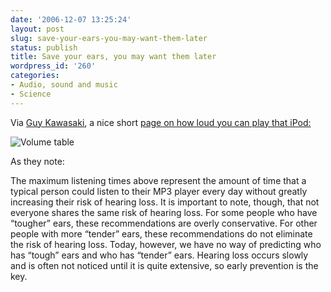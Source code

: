 ```yaml
---
date: '2006-12-07 13:25:24'
layout: post
slug: save-your-ears-you-may-want-them-later
status: publish
title: Save your ears, you may want them later
wordpress_id: '260'
categories:
- Audio, sound and music
- Science
---
```


Via [Guy Kawasaki](http://blog.guykawasaki.com/2006/12/ipod_and_hearin.html), a nice short [page on how loud you can play that iPod:](http://www.hearingconservation.org/docs/virtualPressRoom/portnuff.htm)


![Volume table](http://www.phfactor.net/wp-pics/portnuff_table1_sm.jpg)


As they note:



> 
The maximum listening times above represent the amount of time that a typical person could listen to their MP3 player every day without greatly increasing their risk of hearing loss. It is important to note, though, that not everyone shares the same risk of hearing loss. For some people who have “tougher” ears, these recommendations are overly conservative. For other people with more “tender” ears, these recommendations do not eliminate the risk of hearing loss. Today, however, we have no way of predicting who has “tough” ears and who has “tender” ears. Hearing loss occurs slowly and is often not noticed until it is quite extensive, so early prevention is the key.





